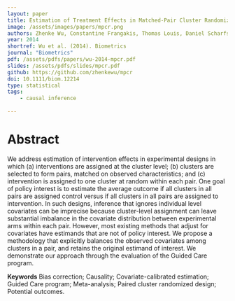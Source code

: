```yaml
---
layout: paper
title: Estimation of Treatment Effects in Matched-Pair Cluster Randomized Trials by Calibrating Covariate Imbalance between Clusters
image: /assets/images/papers/mpcr.png
authors: Zhenke Wu, Constantine Frangakis, Thomas Louis, Daniel Scharfstein
year: 2014
shortref: Wu et al. (2014). Biometrics
journal: "Biometrics"
pdf: /assets/pdfs/papers/wu-2014-mpcr.pdf
slides: /assets/pdfs/slides/mpcr.pdf
github: https://github.com/zhenkewu/mpcr
doi: 10.1111/biom.12214
type: statistical
tags:
    - causal inference
 
---
```


# Abstract

We address estimation of intervention effects in experimental designs in which (a) interventions are assigned at
the cluster level; (b) clusters are selected to form pairs, matched on observed characteristics; and (c) intervention is assigned
to one cluster at random within each pair. One goal of policy interest is to estimate the average outcome if all clusters in all
pairs are assigned control versus if all clusters in all pairs are assigned to intervention. In such designs, inference that ignores
individual level covariates can be imprecise because cluster-level assignment can leave substantial imbalance in the covariate
distribution between experimental arms within each pair. However, most existing methods that adjust for covariates have
estimands that are not of policy interest. We propose a methodology that explicitly balances the observed covariates among
clusters in a pair, and retains the original estimand of interest. We demonstrate our approach through the evaluation of the
Guided Care program.

**Keywords** Bias correction; Causality; Covariate-calibrated estimation; Guided Care program; Meta-analysis; Paired
cluster randomized design; Potential outcomes.
